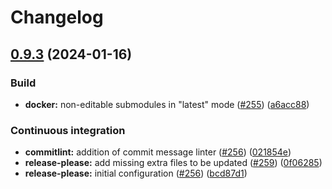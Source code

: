# Changelog

## [0.9.3](https://github.com/mdonadoni/reana-workflow-engine-cwl/compare/0.9.2...0.9.3) (2024-01-16)


### Build

* **docker:** non-editable submodules in "latest" mode ([#255](https://github.com/mdonadoni/reana-workflow-engine-cwl/issues/255)) ([a6acc88](https://github.com/mdonadoni/reana-workflow-engine-cwl/commit/a6acc888a36694e3306993cfc3108752b60bd1f3))


### Continuous integration

* **commitlint:** addition of commit message linter ([#256](https://github.com/mdonadoni/reana-workflow-engine-cwl/issues/256)) ([021854e](https://github.com/mdonadoni/reana-workflow-engine-cwl/commit/021854e309999938cf01c31bda5ab095679e03b0))
* **release-please:** add missing extra files to be updated ([#259](https://github.com/mdonadoni/reana-workflow-engine-cwl/issues/259)) ([0f06285](https://github.com/mdonadoni/reana-workflow-engine-cwl/commit/0f062853c4da4d363e69e2b5a5598a4448cb6af5))
* **release-please:** initial configuration ([#256](https://github.com/mdonadoni/reana-workflow-engine-cwl/issues/256)) ([bcd87d1](https://github.com/mdonadoni/reana-workflow-engine-cwl/commit/bcd87d1bbaa4c9b589e4025989ff880594af2b3d))
